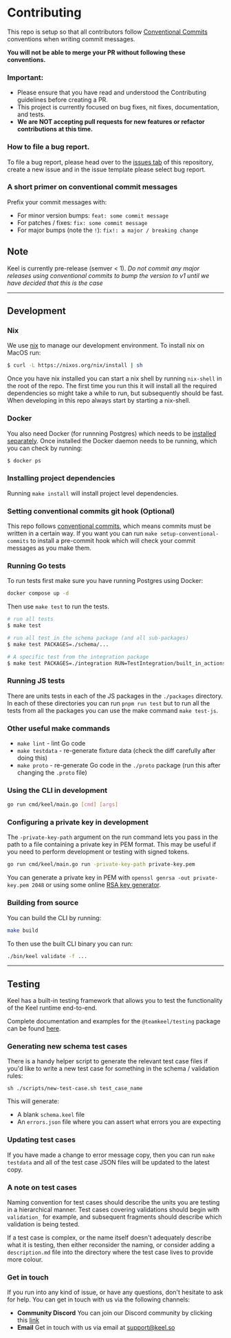 # Contributing

This repo is setup so that all contributors follow [Conventional Commits](https://www.conventionalcommits.org/en/v1.0.0/) conventions when writing commit messages.

__You will not be able to merge your PR without following these conventions.__

### Important:
- Please ensure that you have read and understood the Contributing guidelines before creating a PR.
- This project is currently focused on bug fixes, nit fixes, documentation, and tests.
- **We are NOT accepting pull requests for new features or refactor contributions at this time.**

### How to file a bug report.
To file a bug report, please head over to the [issues tab](https://github.com/teamkeel/keel/issues) of this repository, create a new issue and in the issue template please select bug report.
### A short primer on conventional commit messages

Prefix your commit messages with:

- For minor version bumps: `feat: some commit message`
- For patches / fixes: `fix: some commit message`
- For major bumps (note the `!`): `fix!: a major / breaking change`

## Note

Keel is currently pre-release (semver < 1). _Do not commit any major releases using conventional commits to bump the version to v1 until we have decided that this is the case_

---

## Development

### Nix

We use [nix](https://nix.dev/) to manage our development environment. To install
nix on MacOS run:

```sh
$ curl -L https://nixos.org/nix/install | sh
```

Once you have nix installed you can start a nix shell by running `nix-shell` in
the root of the repo. The first time you run this it will install all the
required dependencies so might take a while to run, but subsequently should be
fast. When developing in this repo always start by starting a nix-shell.

### Docker

You also need Docker (for runnning Postgres) which needs to be
[installed separately](https://docs.docker.com/desktop/install/mac-install/).
Once installed the Docker daemon needs to be running, which you can check by
running:

```sh
$ docker ps
```

### Installing project dependencies

Running `make install` will install project level dependencies.

### Setting conventional commits git hook (Optional)

This repo follows
[conventional commits](https://www.conventionalcommits.org/en/v1.0.0/), which
means commits must be written in a certain way. If you want you can run
`make setup-conventional-commits` to install a pre-commit hook which will check
your commit messages as you make them.

### Running Go tests

To run tests first make sure you have running Postgres using Docker:

```sh
docker compose up -d
```

Then use `make test` to run the tests.

```sh
# run all tests
$ make test

# run all test in the schema package (and all sub-packages)
$ make test PACKAGES=./schema/...

# A specific test from the integration package
$ make test PACKAGES=./integration RUN=TestIntegration/built_in_actions
```

### Running JS tests

There are units tests in each of the JS packages in the `./packages` directory.
In each of these directories you can run `pnpm run test` but to run all the
tests from all the packages you can use the make command `make test-js`.

### Other useful make commands

- `make lint` - lint Go code
- `make testdata` - re-generate fixture data (check the diff carefully after
  doing this)
- `make proto` - re-generate Go code in the `./proto` package (run this after
  changing the `.proto` file)

### Using the CLI in development

```bash
go run cmd/keel/main.go [cmd] [args]
```

### Configuring a private key in development

The `-private-key-path` argument on the run command lets you pass in the path
to a file containing a private key in PEM format. This may be useful if you
need to perform development or testing with signed tokens.

```bash
go run cmd/keel/main.go run -private-key-path private-key.pem
```

You can generate a private key in PEM with `openssl genrsa -out private-key.pem 2048`
or using some online [RSA key generator](https://travistidwell.com/jsencrypt/demo/index.html).


### Building from source

You can build the CLI by running:

```bash
make build
```

To then use the built CLI binary you can run:

```bash
./bin/keel validate -f ...
```

---

## Testing

Keel has a built-in testing framework that allows you to test the functionality
of the Keel runtime end-to-end.

Complete documentation and examples for the `@teamkeel/testing` package can be
found [here](/testing/package/README.md).

### Generating new schema test cases

There is a handy helper script to generate the relevant test case files if you'd like to write a new test case for something in the schema / validation rules:

```
sh ./scripts/new-test-case.sh test_case_name
```

This will generate:

- A blank `schema.keel` file
- An `errors.json` file where you can assert what errors you are expecting

### Updating test cases

If you have made a change to error message copy, then you can run `make testdata` and all of the test case JSON files will be updated to the latest copy.

### A note on test cases

Naming convention for test cases should describe the units you are testing in a hierarchical manner. Test cases covering validations should begin with `validation_` for example, and subsequent fragments should describe which validation is being tested.

If a test case is complex, or the name itself doesn't adequately describe what it is testing, then either reconsider the naming, or consider adding a `description.md` file into the directory where the test case lives to provide more colour.

### Get in touch
If you run into any kind of issue, or have any questions, don't hesitate to ask for help. You can get in touch with us via the following channels:

- **Community Discord**
You can join our Discord community by clicking this [link](https://discord.gg/9G7Uv6JGQM)
- **Email**
Get in touch with us via email at [support@keel.so](mailto:support@keel.so)
